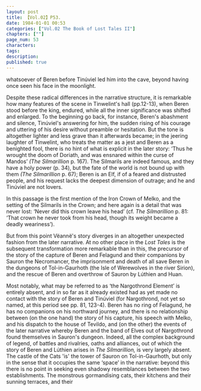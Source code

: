 ```yaml
---
layout: post
title: 【Vol.02】P53.
date: 1984-01-01 00:53
categories: ["Vol.02 The Book of Lost Tales II"]
chapters: [""]
page_num: 53
characters: 
tags: 
description: 
published: true
---
```


<p style="text-indent: 0;">
whatsoever of Beren before Tinúviel led him into the cave, beyond having once seen his face in the moonlight.
</p>

Despite these radical differences in the narrative structure, it is remarkable how many features of the scene in Tinwelint's hall (pp.12-13), when Beren stood before the king, endured, while all the inner significance was shifted and enlarged. To the beginning go back, for instance, Beren's abashment and silence, Tinúviel's answering for him, the sudden rising of his courage and uttering of his desire without preamble or hesitation. But the tone is altogether lighter and less grave than it afterwards became; in the jeering laughter of Tinwelint, who treats the matter as a jest and Beren as a benighted fool, there is no hint of what is explicit in the later story: ‘Thus he wrought the doom of Doriath, and was ensnared within the curse of Mandos’ <I>(The Silmarillion</I> p. 167). The Silmarils are indeed famous, and they have a holy power (p. 34), but the fate of the world is not bound up with them <I>(The Silmarillion</I> p. 67); Beren is an Elf, if of a feared and distrusted people, and his request lacks the deepest dimension of outrage; and he and Tinúviel are not lovers.

In this passage is the first mention of the Iron Crown of Melko, and the setting of the Silmarils in the Crown; and here again is a detail that was never lost: ‘Never did this crown leave his head’ (cf. <I>The Silmarillion</I> p. 81: ‘That crown he never took from his head, though its weight became a deadly weariness’).

But from this point Vëannë's story diverges in an altogether unexpected fashion from the later narrative. At no other place in the <I>Lost Tales</I> is the subsequent transformation more remarkable than in this, the precursor of the story of the capture of Beren and Felagund and their companions by Sauron the Necromancer, the imprisonment and death of all save Beren in the dungeons of Tol-in-Gaurhoth (the Isle of Werewolves in the river Sirion), and the rescue of Beren and overthrow of Sauron by Lúthien and Huan.

Most notably, what may be referred to as ‘the Nargothrond Element’ is entirely absent, and in so far as it already existed had as yet made no contact with the story of Beren and Tinúviel (for Nargothrond, not yet so named, at this period see pp. 81, 123-4). Beren has no ring of Felagund, he has no companions on his northward journey, and there is no relationship between (on the one hand) the story of his capture, his speech with Melko, and his dispatch to the house of Tevildo, and (on the other) the events of the later narrative whereby Beren and the band of Elves out of Nargothrond found themselves in Sauron's dungeon. Indeed, all the complex background of legend, of battles and rivalries, oaths and alliances, out of which the story of Beren and Lúthien arises in <I>The Silmarillion,</I> is very largely absent. The castle of the Cats 'is' the tower of Sauron on Tol-in-Gaurhoth, but only in the sense that it occupies the same ‘space’ in the narrative: beyond this there is no point in seeking even shadowy resemblances between the two establishments. The monstrous gormandising cats, their kitchens and their sunning terraces, and their

